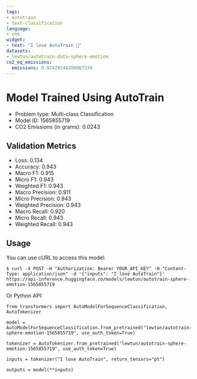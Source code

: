 ```yaml
---
tags:
- autotrain
- text-classification
language:
- unk
widget:
- text: "I love AutoTrain 🤗"
datasets:
- lewtun/autotrain-data-sphere-emotion
co2_eq_emissions:
  emissions: 0.02429248200067234
---
```


# Model Trained Using AutoTrain

- Problem type: Multi-class Classification
- Model ID: 1565855719
- CO2 Emissions (in grams): 0.0243

## Validation Metrics

- Loss: 0.134
- Accuracy: 0.943
- Macro F1: 0.915
- Micro F1: 0.943
- Weighted F1: 0.943
- Macro Precision: 0.911
- Micro Precision: 0.943
- Weighted Precision: 0.943
- Macro Recall: 0.920
- Micro Recall: 0.943
- Weighted Recall: 0.943


## Usage

You can use cURL to access this model:

```
$ curl -X POST -H "Authorization: Bearer YOUR_API_KEY" -H "Content-Type: application/json" -d '{"inputs": "I love AutoTrain"}' https://api-inference.huggingface.co/models/lewtun/autotrain-sphere-emotion-1565855719
```

Or Python API:

```
from transformers import AutoModelForSequenceClassification, AutoTokenizer

model = AutoModelForSequenceClassification.from_pretrained("lewtun/autotrain-sphere-emotion-1565855719", use_auth_token=True)

tokenizer = AutoTokenizer.from_pretrained("lewtun/autotrain-sphere-emotion-1565855719", use_auth_token=True)

inputs = tokenizer("I love AutoTrain", return_tensors="pt")

outputs = model(**inputs)
```